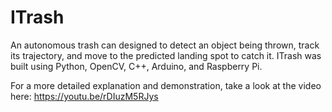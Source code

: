 # ITrash
An autonomous trash can designed to detect an object being thrown, track its trajectory, and move to the predicted landing spot to catch it. 
ITrash was built using Python, OpenCV, C++, Arduino, and Raspberry Pi.

For a more detailed explanation and demonstration, take a look at the video here: https://youtu.be/rDIuzM5RJys
